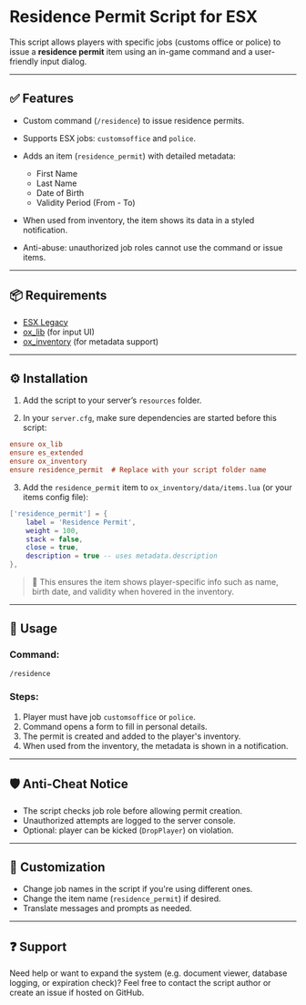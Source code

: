 
# Residence Permit Script for ESX

This script allows players with specific jobs (customs office or police) to issue a **residence permit** item using an in-game command and a user-friendly input dialog.

---

## ✅ Features

* Custom command (`/residence`) to issue residence permits.
* Supports ESX jobs: `customsoffice` and `police`.
* Adds an item (`residence_permit`) with detailed metadata:

  * First Name
  * Last Name
  * Date of Birth
  * Validity Period (From - To)
* When used from inventory, the item shows its data in a styled notification.
* Anti-abuse: unauthorized job roles cannot use the command or issue items.

---

## 📦 Requirements

* [ESX Legacy](https://github.com/esx-framework/esx_core)
* [ox\_lib](https://overextended.dev/ox_lib/docs/) (for input UI)
* [ox\_inventory](https://overextended.dev/ox_inventory/) (for metadata support)

---

## ⚙️ Installation

1. Add the script to your server’s `resources` folder.

2. In your `server.cfg`, make sure dependencies are started before this script:

```cfg
ensure ox_lib
ensure es_extended
ensure ox_inventory
ensure residence_permit  # Replace with your script folder name
```

3. Add the `residence_permit` item to `ox_inventory/data/items.lua` (or your items config file):

```lua
['residence_permit'] = {
    label = 'Residence Permit',
    weight = 100,
    stack = false,
    close = true,
    description = true -- uses metadata.description
},
```

> 🔹 This ensures the item shows player-specific info such as name, birth date, and validity when hovered in the inventory.

---

## 🧾 Usage

### Command:

```bash
/residence
```

### Steps:

1. Player must have job `customsoffice` or `police`.
2. Command opens a form to fill in personal details.
3. The permit is created and added to the player's inventory.
4. When used from the inventory, the metadata is shown in a notification.

---

## 🛡️ Anti-Cheat Notice

* The script checks job role before allowing permit creation.
* Unauthorized attempts are logged to the server console.
* Optional: player can be kicked (`DropPlayer`) on violation.

---

## 🧠 Customization

* Change job names in the script if you're using different ones.
* Change the item name (`residence_permit`) if desired.
* Translate messages and prompts as needed.

---

## ❓ Support

Need help or want to expand the system (e.g. document viewer, database logging, or expiration check)?
Feel free to contact the script author or create an issue if hosted on GitHub.
